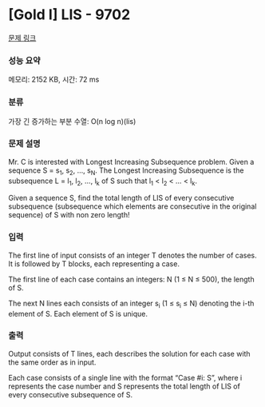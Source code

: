 # [Gold I] LIS - 9702 

[문제 링크](https://www.acmicpc.net/problem/9702) 

### 성능 요약

메모리: 2152 KB, 시간: 72 ms

### 분류

가장 긴 증가하는 부분 수열: O(n log n)(lis)

### 문제 설명

<p>Mr. C is interested with Longest Increasing Subsequence problem. Given a sequence S = s<sub>1</sub>, s<sub>2</sub>, …, s<sub>N</sub>. The Longest Increasing Subsequence is the subsequence L = l<sub>1</sub>, l<sub>2</sub>, …, l<sub>k</sub> of S such that l<sub>1</sub> < l<sub>2</sub> < … < l<sub>k</sub>. </p>

<p>Given a sequence S, find the total length of LIS of every consecutive subsequence (subsequence which elements are consecutive in the original sequence) of S with non zero length!</p>

### 입력 

 <p>The first line of input consists of an integer T denotes the number of cases. It is followed by T blocks, each representing a case.</p>

<p>The first line of each case contains an integers: N (1 ≤ N ≤ 500), the length of S.</p>

<p>The next N lines each consists of an integer s<sub>i</sub> (1 ≤ s<sub>i</sub> ≤ N) denoting the i-th element of S. Each element of S is unique.</p>

### 출력 

 <p>Output consists of T lines, each describes the solution for each case with the same order as in input.</p>

<p>Each case consists of a single line with the format “Case #i: S”, where i represents the case number and S represents the total length of LIS of every consecutive subsequence of S.</p>

